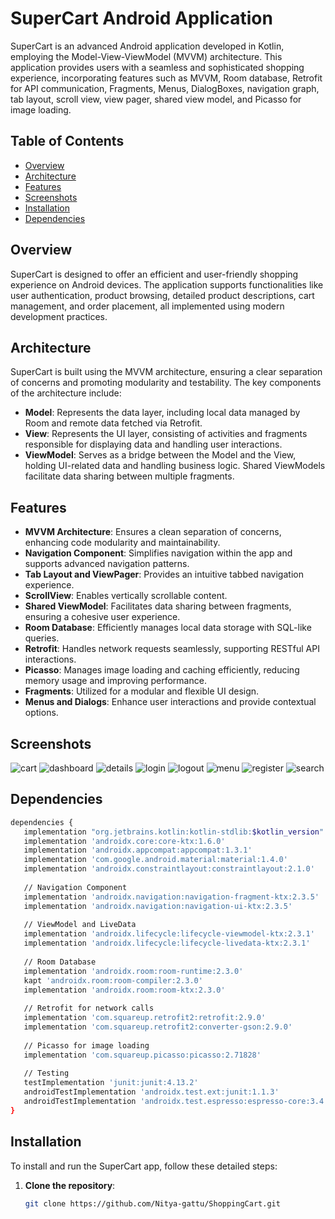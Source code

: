 # SuperCart Android Application

SuperCart is an advanced Android application developed in Kotlin, employing the Model-View-ViewModel (MVVM) architecture. This application provides users with a seamless and sophisticated shopping experience, incorporating features such as MVVM, Room database, Retrofit for API communication, Fragments, Menus, DialogBoxes, navigation graph, tab layout, scroll view, view pager, shared view model, and Picasso for image loading.

## Table of Contents
- [Overview](#overview)
- [Architecture](#architecture)
- [Features](#features)
- [Screenshots](#screenshots)
- [Installation](#installation)
- [Dependencies](#dependencies)


## Overview
SuperCart is designed to offer an efficient and user-friendly shopping experience on Android devices. The application supports functionalities like user authentication, product browsing, detailed product descriptions, cart management, and order placement, all implemented using modern development practices.

## Architecture
SuperCart is built using the MVVM architecture, ensuring a clear separation of concerns and promoting modularity and testability. The key components of the architecture include:

- **Model**: Represents the data layer, including local data managed by Room and remote data fetched via Retrofit.
- **View**: Represents the UI layer, consisting of activities and fragments responsible for displaying data and handling user interactions.
- **ViewModel**: Serves as a bridge between the Model and the View, holding UI-related data and handling business logic. Shared ViewModels facilitate data sharing between multiple fragments.

## Features
- **MVVM Architecture**: Ensures a clean separation of concerns, enhancing code modularity and maintainability.
- **Navigation Component**: Simplifies navigation within the app and supports advanced navigation patterns.
- **Tab Layout and ViewPager**: Provides an intuitive tabbed navigation experience.
- **ScrollView**: Enables vertically scrollable content.
- **Shared ViewModel**: Facilitates data sharing between fragments, ensuring a cohesive user experience.
- **Room Database**: Efficiently manages local data storage with SQL-like queries.
- **Retrofit**: Handles network requests seamlessly, supporting RESTful API interactions.
- **Picasso**: Manages image loading and caching efficiently, reducing memory usage and improving performance.
- **Fragments**: Utilized for a modular and flexible UI design.
- **Menus and Dialogs**: Enhance user interactions and provide contextual options.

## Screenshots
![cart](https://github.com/user-attachments/assets/11db39f0-381e-4c6e-8a68-20a2abe3a7f8)
![dashboard](https://github.com/user-attachments/assets/6d8c3e27-d44f-426b-ba64-4e98ce3a6cc8)
![details](https://github.com/user-attachments/assets/7607f212-e3f7-4bd1-93aa-79711c3a4a76)
![login](https://github.com/user-attachments/assets/a4effc95-726c-429b-b544-7cbe28489d8b)
![logout](https://github.com/user-attachments/assets/8886ff06-f304-47d8-9c88-b3766f6e88f4)
![menu](https://github.com/user-attachments/assets/069ea198-e362-426b-8b70-de24bd5b231a)
![register](https://github.com/user-attachments/assets/ff67df78-84c0-4af8-8f21-4d9cd4737461)
![search](https://github.com/user-attachments/assets/559204a5-01cd-4845-bd86-b01bf8f2505d)

## Dependencies
 ```bash
dependencies {
    implementation "org.jetbrains.kotlin:kotlin-stdlib:$kotlin_version"
    implementation 'androidx.core:core-ktx:1.6.0'
    implementation 'androidx.appcompat:appcompat:1.3.1'
    implementation 'com.google.android.material:material:1.4.0'
    implementation 'androidx.constraintlayout:constraintlayout:2.1.0'
    
    // Navigation Component
    implementation 'androidx.navigation:navigation-fragment-ktx:2.3.5'
    implementation 'androidx.navigation:navigation-ui-ktx:2.3.5'
    
    // ViewModel and LiveData
    implementation 'androidx.lifecycle:lifecycle-viewmodel-ktx:2.3.1'
    implementation 'androidx.lifecycle:lifecycle-livedata-ktx:2.3.1'
    
    // Room Database
    implementation 'androidx.room:room-runtime:2.3.0'
    kapt 'androidx.room:room-compiler:2.3.0'
    implementation 'androidx.room:room-ktx:2.3.0'
    
    // Retrofit for network calls
    implementation 'com.squareup.retrofit2:retrofit:2.9.0'
    implementation 'com.squareup.retrofit2:converter-gson:2.9.0'
    
    // Picasso for image loading
    implementation 'com.squareup.picasso:picasso:2.71828'
    
    // Testing
    testImplementation 'junit:junit:4.13.2'
    androidTestImplementation 'androidx.test.ext:junit:1.1.3'
    androidTestImplementation 'androidx.test.espresso:espresso-core:3.4.0'
}
```
## Installation

To install and run the SuperCart app, follow these detailed steps:

1. **Clone the repository**:
   ```bash
   git clone https://github.com/Nitya-gattu/ShoppingCart.git
